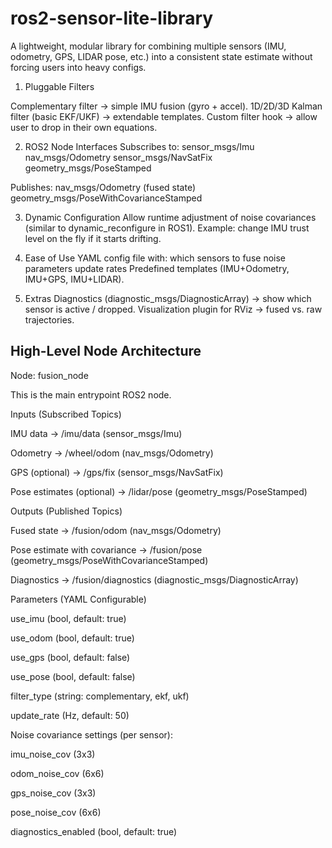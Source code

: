 # ros2-sensor-lite-library

A lightweight, modular library for combining multiple sensors (IMU, odometry, GPS, LIDAR pose, etc.) into a consistent state estimate without forcing users into heavy configs.

1. Pluggable Filters

Complementary filter → simple IMU fusion (gyro + accel).
1D/2D/3D Kalman filter (basic EKF/UKF) → extendable templates.
Custom filter hook → allow user to drop in their own equations.

2. ROS2 Node Interfaces
Subscribes to:
sensor_msgs/Imu
nav_msgs/Odometry
sensor_msgs/NavSatFix
geometry_msgs/PoseStamped

Publishes:
nav_msgs/Odometry (fused state)
geometry_msgs/PoseWithCovarianceStamped

3. Dynamic Configuration
Allow runtime adjustment of noise covariances (similar to dynamic_reconfigure in ROS1).
Example: change IMU trust level on the fly if it starts drifting.

4. Ease of Use
YAML config file with:
which sensors to fuse
noise parameters
update rates
Predefined templates (IMU+Odometry, IMU+GPS, IMU+LIDAR).

5. Extras
Diagnostics (diagnostic_msgs/DiagnosticArray) → show which sensor is active / dropped.
Visualization plugin for RViz → fused vs. raw trajectories.

## High-Level Node Architecture

 Node: fusion_node

This is the main entrypoint ROS2 node.

Inputs (Subscribed Topics)

IMU data → /imu/data (sensor_msgs/Imu)

Odometry → /wheel/odom (nav_msgs/Odometry)

GPS (optional) → /gps/fix (sensor_msgs/NavSatFix)

Pose estimates (optional) → /lidar/pose (geometry_msgs/PoseStamped)

Outputs (Published Topics)

Fused state → /fusion/odom (nav_msgs/Odometry)

Pose estimate with covariance → /fusion/pose (geometry_msgs/PoseWithCovarianceStamped)

Diagnostics → /fusion/diagnostics (diagnostic_msgs/DiagnosticArray)

Parameters (YAML Configurable)

use_imu (bool, default: true)

use_odom (bool, default: true)

use_gps (bool, default: false)

use_pose (bool, default: false)

filter_type (string: complementary, ekf, ukf)

update_rate (Hz, default: 50)

Noise covariance settings (per sensor):

imu_noise_cov (3x3)

odom_noise_cov (6x6)

gps_noise_cov (3x3)

pose_noise_cov (6x6)

diagnostics_enabled (bool, default: true)


